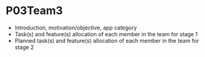 # P03Team3

- Introduction, motivation/objective, app category
- Task(s) and feature(s) allocation of each member in the team for stage 1
- Planned task(s) and feature(s) allocation of each member in the team for stage 2
    